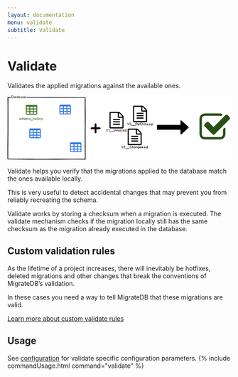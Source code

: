 ```yaml
---
layout: documentation
menu: validate
subtitle: Validate
---
```


# Validate

Validates the applied migrations against the available ones.

![Validate](/assets/balsamiq/command-validate.png)

Validate helps you verify that the migrations applied to the database match the ones available locally.

This is very useful to detect accidental changes that may prevent you from reliably recreating the schema.

Validate works by storing a checksum when a migration is executed. The validate mechanism checks if the migration
locally still has the same checksum as the migration already executed in the database.

## Custom validation rules

As the lifetime of a project increases, there will inevitably be hotfixes, deleted migrations and other changes that
break the conventions of MigrateDB’s validation.

In these cases you need a way to tell MigrateDB that these migrations are valid.

<a class="btn btn-primary" href="custom-validate-rules">Learn more about custom validate rules</a>

## Usage

See [configuration](/documentation/configuration/parameters/#validate) for validate specific configuration parameters.
{% include commandUsage.html command="validate" %}
